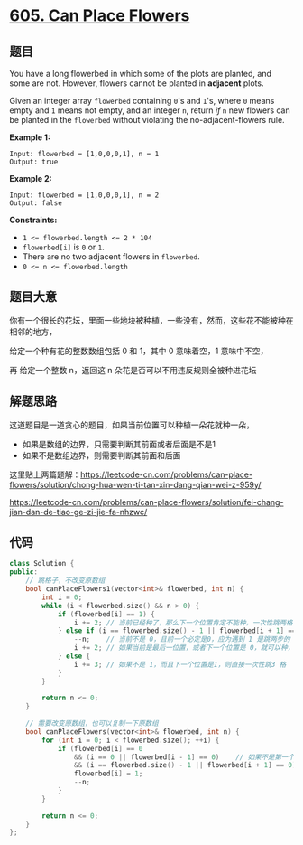 # [605. Can Place Flowers](https://leetcode.com/problems/can-place-flowers/)

## 题目

You have a long flowerbed in which some of the plots are planted, and some are not. However, flowers cannot be planted in **adjacent** plots.

Given an integer array `flowerbed` containing `0`'s and `1`'s, where `0` means empty and `1` means not empty, and an integer `n`, return *if* `n` new flowers can be planted in the `flowerbed` without violating the no-adjacent-flowers rule.

 

**Example 1:**

```
Input: flowerbed = [1,0,0,0,1], n = 1
Output: true
```

**Example 2:**

```
Input: flowerbed = [1,0,0,0,1], n = 2
Output: false
```

 

**Constraints:**

- `1 <= flowerbed.length <= 2 * 104`
- `flowerbed[i]` is `0` or `1`.
- There are no two adjacent flowers in `flowerbed`.
- `0 <= n <= flowerbed.length`

## 题目大意

你有一个很长的花坛，里面一些地块被种植，一些没有，然而，这些花不能被种在相邻的地方，

给定一个种有花的整数数组包括 0 和 1，其中 0 意味着空，1 意味中不空，

再 给定一个整数 n，返回这 n 朵花是否可以不用违反规则全被种进花坛

## 解题思路

这道题目是一道贪心的题目，如果当前位置可以种植一朵花就种一朵，

* 如果是数组的边界，只需要判断其前面或者后面是不是1
* 如果不是数组边界，则需要判断其前面和后面

这里贴上两篇题解：https://leetcode-cn.com/problems/can-place-flowers/solution/chong-hua-wen-ti-tan-xin-dang-qian-wei-z-959y/

https://leetcode-cn.com/problems/can-place-flowers/solution/fei-chang-jian-dan-de-tiao-ge-zi-jie-fa-nhzwc/

## 代码

`````c++
class Solution {
public:
    // 跳格子，不改变原数组
    bool canPlaceFlowers1(vector<int>& flowerbed, int n) {
        int i = 0;
        while (i < flowerbed.size() && n > 0) {
            if (flowerbed[i] == 1) {
                i += 2; // 当前已经种了，那么下一个位置肯定不能种，一次性跳两格
            } else if (i == flowerbed.size() - 1 || flowerbed[i + 1] == 0) {
                --n;    // 当前不是 0，且前一个必定是0，应为遇到 1 是跳两步的
                i += 2; // 如果当前是最后一位置，或者下一个位置是 0，就可以种，种完跳两格
            } else {
                i += 3; // 如果不是 1，而且下一个位置是1，则直接一次性跳3 格
            }
        }
        
        return n <= 0;
    }
    
    // 需要改变原数组，也可以复制一下原数组
    bool canPlaceFlowers(vector<int>& flowerbed, int n) {
        for (int i = 0; i < flowerbed.size(); ++i) {
            if (flowerbed[i] == 0
                && (i == 0 || flowerbed[i - 1] == 0)    // 如果不是第一个要考虑前一个
                && (i == flowerbed.size() - 1 || flowerbed[i + 1] == 0)) { // 如果不是最后一个，就要考虑下一个
                flowerbed[i] = 1;
                --n;
            }
        }
        
        return n <= 0;
    }
};
`````

